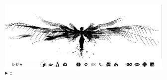 <img src="./banner.png">
<details><summary> :: </summary>
<!--START_SECTION:waka-->

```
From: 09 August 2024 - To: 19 September 2025

Total Time: 1,889 hrs 21 mins

PHP                        468 hrs 3 mins  //////-------------------   22.97 %
Python                     418 hrs 8 mins  /////--------------------   20.52 %
Markdown                   222 hrs 7 mins  ///----------------------   10.90 %
Other                      148 hrs 16 mins //-----------------------   07.28 %
```

<!--END_SECTION:waka-->
</details>

